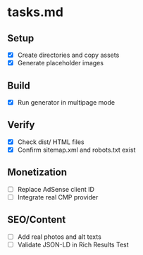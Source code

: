 # tasks.md

## Setup
- [X] Create directories and copy assets
- [X] Generate placeholder images

## Build
- [X] Run generator in multipage mode

## Verify
- [X] Check dist/ HTML files
- [X] Confirm sitemap.xml and robots.txt exist

## Monetization
- [ ] Replace AdSense client ID
- [ ] Integrate real CMP provider

## SEO/Content
- [ ] Add real photos and alt texts
- [ ] Validate JSON-LD in Rich Results Test
